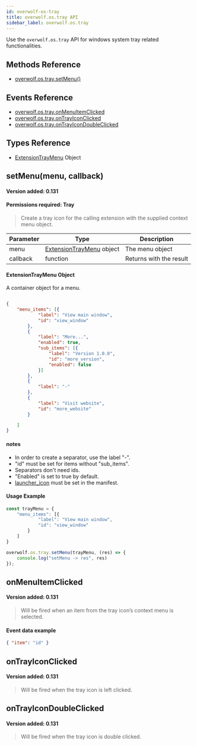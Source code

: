 ```yaml
---
id: overwolf-os-tray
title: overwolf.os.tray API
sidebar_label: overwolf.os.tray
---
```


Use the `overwolf.os.tray` API for windows system tray related functionalities.

## Methods Reference

* [overwolf.os.tray.setMenu()](#setmenumenu-callback)

## Events Reference

* [overwolf.os.tray.onMenuItemClicked](#onmenuitemclicked)
* [overwolf.os.tray.onTrayIconClicked](#ontrayiconclicked)
* [overwolf.os.tray.onTrayIconDoubleClicked](#ontrayicondoubleclicked)

## Types Reference

* [ExtensionTrayMenu](#extensiontraymenu-object) Object

## setMenu(menu, callback)
#### Version added: 0.131
#### Permissions required: Tray

> Create a tray icon for the calling extension with the supplied context menu object.

Parameter | Type                                                    | Description             |
--------- | --------------------------------------------------------| ----------------------- |
menu      | [ExtensionTrayMenu](#extensiontraymenu-object) object   | The menu object         |
callback  | function                                                | Returns with the result |

#### ExtensionTrayMenu Object

A container object for a menu.

```json

{
	"menu_items": [{
			"label": "View main window",
			"id": "view_window"
		},
		{
			"label": "More...",
			"enabled": true,
			"sub_items": [{
				"label": "Version 1.0.0",
				"id": "more_version",
				"enabled": false
			}]
		},
		{
			"label": "-"
		},
		{
			"label": "Visit website",
			"id": "more_website"
		}

	]
}
```

#### notes

* In order to create a separator, use the label "-".
* "id" must be set for items without "sub_items".
* Separators don't need ids.
* "Enabled" is set to true by default.
* [launcher_icon](manifest-json#meta-launcher_icon) must be set in the manifest.


#### Usage Example

```js
const trayMenu = {
    "menu_items": [{
            "label": "View main window",
            "id": "view_window"
        }
    ]
}

overwolf.os.tray.setMenu(trayMenu, (res) => {
	console.log("setMenu -> res", res) 
});
```

## onMenuItemClicked
#### Version added: 0.131

> Will be fired when an item from the tray icon’s context menu is selected.

#### Event data example

```json
{ "item": "id" }
```

## onTrayIconClicked
#### Version added: 0.131

> Will be fired when the tray icon is left clicked.

## onTrayIconDoubleClicked
#### Version added: 0.131

> Will be fired when the tray icon is double clicked.
